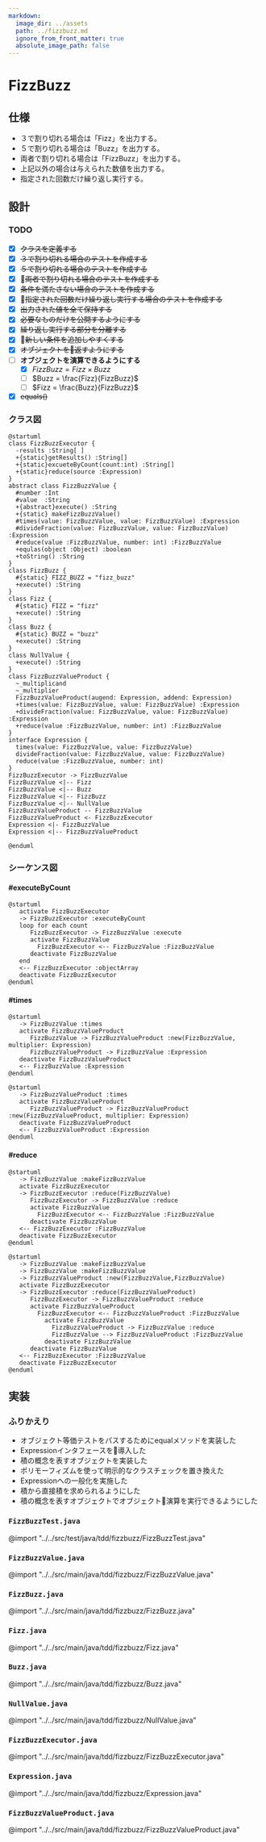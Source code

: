 ```yaml
---
markdown:
  image_dir: ../assets
  path: ../fizzbuzz.md
  ignore_from_front_matter: true
  absolute_image_path: false
---
```


# FizzBuzz
## 仕様
+ ３で割り切れる場合は「Fizz」を出力する。
+ ５で割り切れる場合は「Buzz」を出力する。
+ 両者で割り切れる場合は「FizzBuzz」を出力する。
+ 上記以外の場合は与えられた数値を出力する。
+ 指定された回数だけ繰り返し実行する。

## 設計
### TODO
+ [x] ~~クラスを定義する~~
+ [x] ~~３で割り切れる場合のテストを作成する~~
+ [x] ~~５で割り切れる場合のテストを作成する~~
+ [x] ~~両者で割り切れる場合のテストを作成する~~
+ [x] ~~条件を満たさない場合のテストを作成する~~
+ [x] ~~指定された回数だけ繰り返し実行する場合のテストを作成する~~
+ [x] ~~出力された値を全て保持する~~
+ [x] ~~必要なものだけを公開するようにする~~
+ [x] ~~繰り返し実行する部分を分離する~~
+ [x] ~~新しい条件を追加しやすくする~~
+ [x] ~~オブジェクトを返すようにする~~
+ [ ] **オブジェクトを演算できるようにする**
  + [x] $FizzBuzz = {Fizz}\times{Buzz}$
  + [ ] $Buzz = \frac{Fizz}{FizzBuzz}$
  + [ ] $Fizz = \frac{Buzz}{FizzBuzz}$
+ [x] ~~equals()~~

### クラス図
```puml
@startuml
class FizzBuzzExecutor {
  -results :String[ ]
  +{static}getResults() :String[]  
  +{static}excueteByCount(count:int) :String[]
  +{static}reduce(source :Expression)
}
abstract class FizzBuzzValue {
  #number :Int
  #value  :String
  +{abstract}execute() :String
  +{static} makeFizzBuzzValue()
  #times(value: FizzBuzzValue, value: FizzBuzzValue) :Expression
  #divideFraction(value: FizzBuzzValue, value: FizzBuzzValue) :Expression
  #reduce(value :FizzBuzzValue, number: int) :FizzBuzzValue
  +equlas(object :Object) :boolean
  +toString() :String
}
class FizzBuzz {
  #{static} FIZZ_BUZZ = "fizz_buzz"
  +execute() :String
}
class Fizz {
  #{static} FIZZ = "fizz"
  +execute() :String
}
class Buzz {
  #{static} BUZZ = "buzz"  
  +execute() :String  
}
class NullValue {
  +execute() :String  
}
class FizzBuzzValueProduct {
  ~_multiplicand
  ~_multiplier
  FizzBuzzValueProduct(augend: Expression, addend: Expression)
  +times(value: FizzBuzzValue, value: FizzBuzzValue) :Expression
  +divideFraction(value: FizzBuzzValue, value: FizzBuzzValue) :Expression
  +reduce(value :FizzBuzzValue, number: int) :FizzBuzzValue
}
interface Expression {
  times(value: FizzBuzzValue, value: FizzBuzzValue)
  divideFraction(value: FizzBuzzValue, value: FizzBuzzValue)
  reduce(value :FizzBuzzValue, number: int)
}
FizzBuzzExecutor -> FizzBuzzValue
FizzBuzzValue <|-- Fizz
FizzBuzzValue <|-- Buzz
FizzBuzzValue <|-- FizzBuzz
FizzBuzzValue <|-- NullValue
FizzBuzzValueProduct -- FizzBuzzValue
FizzBuzzValueProduct <- FizzBuzzExecutor
Expression <|- FizzBuzzValue
Expression <|-- FizzBuzzValueProduct

@enduml
```
### シーケンス図
#### #executeByCount
```puml
@startuml
   activate FizzBuzzExecutor
   -> FizzBuzzExecutor :executeByCount
   loop for each count
      FizzBuzzExecutor -> FizzBuzzValue :execute
      activate FizzBuzzValue
        FizzBuzzExecutor <-- FizzBuzzValue :FizzBuzzValue
      deactivate FizzBuzzValue
   end
   <-- FizzBuzzExecutor :objectArray
   deactivate FizzBuzzExecutor
@enduml
```
#### #times
```puml
@startuml
   -> FizzBuzzValue :times
   activate FizzBuzzValueProduct
      FizzBuzzValue -> FizzBuzzValueProduct :new(FizzBuzzValue, multiplier: Expression)
      FizzBuzzValueProduct -> FizzBuzzValue :Expression
   deactivate FizzBuzzValueProduct
   <-- FizzBuzzValue :Expression
@enduml
```

```puml
@startuml
   -> FizzBuzzValueProduct :times
   activate FizzBuzzValueProduct
      FizzBuzzValueProduct -> FizzBuzzValueProduct :new(FizzBuzzValueProduct, multiplier: Expression)
   deactivate FizzBuzzValueProduct
   <-- FizzBuzzValueProduct :Expression
@enduml
```

#### #reduce
```puml
@startuml
   -> FizzBuzzValue :makeFizzBuzzValue
   activate FizzBuzzExecutor
   -> FizzBuzzExecutor :reduce(FizzBuzzValue)
      FizzBuzzExecutor -> FizzBuzzValue :reduce
      activate FizzBuzzValue
        FizzBuzzExecutor <-- FizzBuzzValue :FizzBuzzValue
      deactivate FizzBuzzValue   
   <-- FizzBuzzExecutor :FizzBuzzValue
   deactivate FizzBuzzExecutor
@enduml
```

```puml
@startuml
   -> FizzBuzzValue :makeFizzBuzzValue
   -> FizzBuzzValue :makeFizzBuzzValue
   -> FizzBuzzValueProduct :new(FizzBuzzValue,FizzBuzzValue)
   activate FizzBuzzExecutor
   -> FizzBuzzExecutor :reduce(FizzBuzzValueProduct)
      FizzBuzzExecutor -> FizzBuzzValueProduct :reduce
      activate FizzBuzzValueProduct
        FizzBuzzExecutor <-- FizzBuzzValueProduct :FizzBuzzValue
          activate FizzBuzzValue
            FizzBuzzValueProduct -> FizzBuzzValue :reduce
            FizzBuzzValue --> FizzBuzzValueProduct :FizzBuzzValue
          deactivate FizzBuzzValue
      deactivate FizzBuzzValue   
   <-- FizzBuzzExecutor :FizzBuzzValue
   deactivate FizzBuzzExecutor
@enduml
```


## 実装
### ふりかえり
+ オブジェクト等価テストをパスするためにequalメソッドを実装した
+ Expressionインタフェースを導入した
+ 積の概念を表すオブジェクトを実装した
+ ポリモーフィズムを使って明示的なクラスチェックを置き換えた
+ Expressionへの一般化を実施した
+ 積から直接積を求められるようにした
+ 積の概念を表すオブジェクトでオブジェクト演算を実行できるようにした

### `FizzBuzzTest.java`
@import "../../src/test/java/tdd/fizzbuzz/FizzBuzzTest.java"
### `FizzBuzzValue.java`
@import "../../src/main/java/tdd/fizzbuzz/FizzBuzzValue.java"
### `FizzBuzz.java`
@import "../../src/main/java/tdd/fizzbuzz/FizzBuzz.java"
### `Fizz.java`
@import "../../src/main/java/tdd/fizzbuzz/Fizz.java"
### `Buzz.java`
@import "../../src/main/java/tdd/fizzbuzz/Buzz.java"
### `NullValue.java`
@import "../../src/main/java/tdd/fizzbuzz/NullValue.java"
### `FizzBuzzExecutor.java`
@import "../../src/main/java/tdd/fizzbuzz/FizzBuzzExecutor.java"
### `Expression.java`
@import "../../src/main/java/tdd/fizzbuzz/Expression.java"
### `FizzBuzzValueProduct.java`
@import "../../src/main/java/tdd/fizzbuzz/FizzBuzzValueProduct.java"


